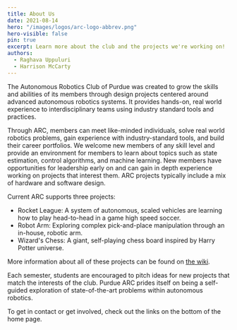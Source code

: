 ```yaml
---
title: About Us
date: 2021-08-14
hero: "/images/logos/arc-logo-abbrev.png"
hero-visible: false 
pin: true
excerpt: Learn more about the club and the projects we're working on!
authors:
  - Raghava Uppuluri
  - Harrison McCarty
---
```


The Autonomous Robotics Club of Purdue was created to grow the skills and abilities of its members through design projects centered around advanced autonomous robotics systems. It provides hands-on, real world experience to interdisciplinary teams using industry standard tools and practices.

Through ARC, members can meet like-minded individuals, solve real world robotics problems, gain experience with industry-standard tools, and build their career portfolios. We welcome new members of any skill level and provide an environment for members to learn about topics such as state estimation, control algorithms, and machine learning. New members have opportunities for leadership early on and can gain in depth experience working on projects that interest them. ARC projects typically include a mix of hardware and software design.

Current ARC supports three projects:
- Rocket League: A system of autonomous, scaled vehicles are learning how to play head-to-head in a game high speed soccer.
- Robot Arm: Exploring complex pick-and-place manipulation through an in-house, robotic arm.
- Wizard's Chess: A giant, self-playing chess board inspired by Harry Potter universe.

More information about all of these projects can be found on [the wiki](https://wiki.purduearc.com/).

Each semester, students are encouraged to pitch ideas for new projects that match the interests of the club. Purdue ARC prides itself on being a self-guided exploration of state-of-the-art problems within autonomous robotics.

To get in contact or get involved, check out the links on the bottom of the home page.

